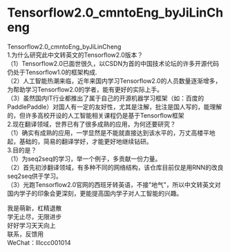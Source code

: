 # Tensorflow2.0_cmntoEng_byJiLinCheng
Tensorflow2.0_cmntoEng_byJiLinCheng  
1.为什么研究此中文转英文的Tensorflow2.0版本？  
  （1）Tensorflow2.0已面世很久，以CSDN为首的中国技术论坛的许多开源代码仍处于Tensorflow1.0的框架构成.  
  （2）人工智能热潮来临，近年来国内学习Tensorflow2.0的人员数量逐渐增多，为帮助学习Tensorflow2.0的学者，能有更好的实际上手。  
  （3）虽然国内IT行业都推出了属于自己的开源机器学习框架（如：百度的PaddlePaddle）对国人有一定的友好性，尤其是注解，批注是国人写的，能理解的，但许多高校开设的人工智能相关课程仍是基于Tensorflow框架  
2.现在翻译领域，世界已有了很多成熟的应用，为何还要研究？  
  （1）确实有成熟的应用，一学显然是不能就直接达到该水平的，万丈高楼平地起，基础的，简易的翻译学好，才能更好地继续钻研。  
3.目的是？  
  （1）为seq2seq的学习，举一个例子，多贡献一份力量。  
  （2）首先初涉翻译领域，有多种不同的网络结构，该仓库目前仅是用RNN的改良seq2seq供于学习。  
  （3）光跑Tensorflow2.0官网的西班牙转英语，不接"地气"，所以中文转英文对国内学子的印象会更深刻，更能提高国内学子对人工智能的兴趣。  
  
我是萌新，杠精退散  
学无止尽，无限进步  
好好学习天天向上  
联系，反馈用  
WeChat：lllccc001014  
